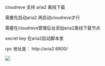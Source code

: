 cloudreve 支持 aria2 离线下载

需要先启动aria2 再启动cloudreve才行

需要在cloudreve管理后台添加aria2离线下载节点

secret key 在aria2启动脚本里

rpc 地址是： http://aria2:6800/

![](https://static.zahui.fan/images/202305091403534.png)
